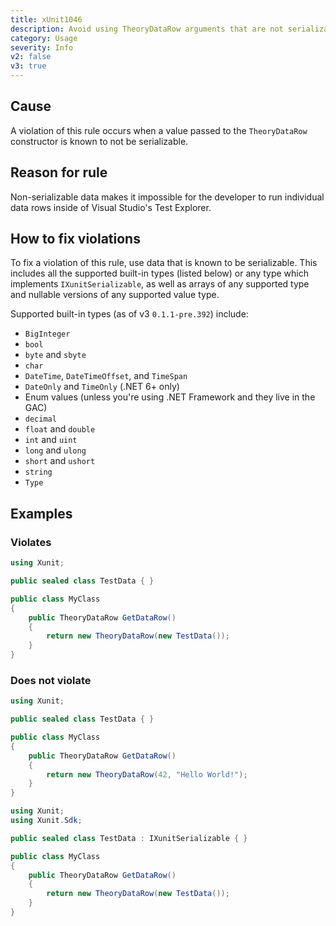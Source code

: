 ```yaml
---
title: xUnit1046
description: Avoid using TheoryDataRow arguments that are not serializable
category: Usage
severity: Info
v2: false
v3: true
---
```


## Cause

A violation of this rule occurs when a value passed to the `TheoryDataRow` constructor is known to
not be serializable.

## Reason for rule

Non-serializable data makes it impossible for the developer to run individual data rows inside of
Visual Studio's Test Explorer.

## How to fix violations

To fix a violation of this rule, use data that is known to be serializable. This includes all the
supported built-in types (listed below) or any type which implements `IXunitSerializable`, as well as
arrays of any supported type and nullable versions of any supported value type.

Supported built-in types (as of v3 `0.1.1-pre.392`) include:

- `BigInteger`
- `bool`
- `byte` and `sbyte`
- `char`
- `DateTime`, `DateTimeOffset`, and `TimeSpan`
- `DateOnly` and `TimeOnly` (.NET 6+ only)
- Enum values (unless you're using .NET Framework and they live in the GAC)
- `decimal`
- `float` and `double`
- `int` and `uint`
- `long` and `ulong`
- `short` and `ushort`
- `string`
- `Type`

## Examples

### Violates

```csharp
using Xunit;

public sealed class TestData { }

public class MyClass
{
    public TheoryDataRow GetDataRow()
    {
        return new TheoryDataRow(new TestData());
    }
}
```

### Does not violate

```csharp
using Xunit;

public sealed class TestData { }

public class MyClass
{
    public TheoryDataRow GetDataRow()
    {
        return new TheoryDataRow(42, "Hello World!");
    }
}
```

```csharp
using Xunit;
using Xunit.Sdk;

public sealed class TestData : IXunitSerializable { }

public class MyClass
{
    public TheoryDataRow GetDataRow()
    {
        return new TheoryDataRow(new TestData());
    }
}
```
